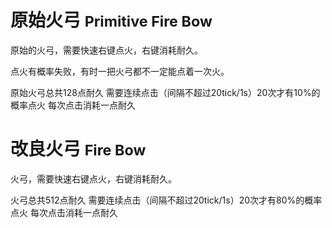 # 原始火弓 <small> Primitive Fire Bow </small>
原始的火弓，需要快速右键点火，右键消耗耐久。

点火有概率失败，有时一把火弓都不一定能点着一次火。

原始火弓总共128点耐久 需要连续点击（间隔不超过20tick/1s）20次才有10%的概率点火 每次点击消耗一点耐久

# 改良火弓 <small> Fire Bow </small>
火弓，需要快速右键点火，右键消耗耐久。


火弓总共512点耐久 需要连续点击（间隔不超过20tick/1s）20次才有80%的概率点火 每次点击消耗一点耐久
